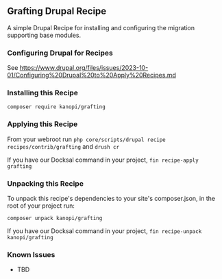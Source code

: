 ## Grafting Drupal Recipe

A simple Drupal Recipe for installing and configuring the migration supporting base modules.

### Configuring Drupal for Recipes

See https://www.drupal.org/files/issues/2023-10-01/Configuring%20Drupal%20to%20Apply%20Recipes.md

### Installing this Recipe

`composer require kanopi/grafting`

### Applying this Recipe

From your webroot run `php core/scripts/drupal recipe recipes/contrib/grafting` and `drush cr`

If you have our Docksal command in your project, `fin recipe-apply grafting`

### Unpacking this Recipe

To unpack this recipe's dependencies to your site's composer.json, in the root of your project run:

`composer unpack kanopi/grafting`

If you have our Docksal command in your project, `fin recipe-unpack kanopi/grafting`

### Known Issues

- TBD
